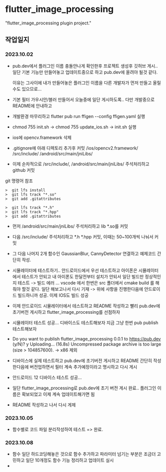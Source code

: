 # flutter_image_processing

"flutter_image_processing plugin project."

## 작업일지

### 2023.10.02
* pub.dev에서 플러그인 이름 충돌안나게 확인한후 프로젝트 생성후 깃허브 게시.. 일단 기본 기능만 만들어놓고 업데이트중으로 하고 pub.dev에 올려야 될것 같다. 
  
  이유는 그사이에 내가 만들어놓은 플러그인 이름을 다른 개발자가 먼저 만들고 올릴 수도 있으므로...


* 기본 필터 가우시안/블러 만들어서 오늘중에 일단 게시하도록.. 다만 개발중으로 README에 안내하고


* 개발환경 마무리하고 flutter pub run ffigen --config ffigen.yaml 실행


* chmod 755 init.sh -> chmod 755 update_ios.sh -> init.sh 실행


* ios에 opencv.framework 삭제


* .gitignore에 아래 디렉토리 추가후 커밋
  /ios/opencv2.framework/
  /src/include/
  /android/src/main/jniLibs/


* 이제 순차적으로   /src/include/, /android/src/main/jniLibs/ 주석처리하고 github 커밋


git 명령어 참조
```
>  git lfs install
>  git lfs track "*.so"
>  git add .gitattributes

>  git lfs track "*.h"
>  git lfs track "*.hpp"
>  git add .gitattributes
```


* 먼저 /android/src/main/jniLibs/ 주석처리하고 lib *.so를 커밋 


* 다음 /src/include/ 주석처리하고 *.h *.hpp 커밋, 이때는 50~100개씩 나눠서 커밋 


* 그 다음 나머지 2개 함수인 GaussianBlur, CannyDetector 연결하고 예제코드 간단히 작성.


* 시뮬레이터에 테스트하기.. 안드로이드에서 우선 테스트하고 아이폰은 시뮬레이터에서 테스트가 안되고 내 아이폰도 한달전부터 설치가 안되서 일단 빌드만 정상적인지 테스트
 -> 빌드 에러 ... vscode 에서 한번은 src 폴더에서 cmake build 를 해줘야 할것 같다. 일단 해보고나서 다시 기재
 -> 위에 사항을 진행한다음에 안드로이드 빌드하니까 성공. 이제 IOS도 빌드 성공


* 이제 안드로이드 시뮬레이터에서 테스트하고 README 작성하고 빨리 pub.dev에 초기버전 게시하고 flutter_image_processing를 선점하자


* 시뮬레이터 테스트 성공... 디바이스도 테스트해보자 지금 그냥 한번 pub publish 테스트해보자


* Do you want to publish flutter_image_processing 0.0.1 to https://pub.dev (y/N)? y
  Uploading... (16.8s)
  Uncompressed package archive is too large (size > 104857600).
  -> x86 제외


* 디바이스에 실제 테스트하고 pub.dev에 초기버전 게시하고 README 간단히 작성한다음에 버전업하면서 필터 계속 추가예정이라고 명시하고 다시 게시


* 안드로이드 12 디바이스 테스트 성공...


* 일단 flutter_image_processing로 pub.dev에 초기 버전 게시 완료.. 플러그인 이름은 확보되었고 이제 계속 업데이트해가면 됨


* README 작성하고 나서 다시 게제

### 2023.10.05
* 함수별로 코드 파일 분리작성하여 테스트 => 완료.

### 2023.10.08
* 함수 일단 하드코딩해놓은 것으로 함수 추가하고 파라미터 넘기는 부분은 조금더 고민하고 일단 10개정도 함수 기능 정리하고 업데이트 실시
* 
